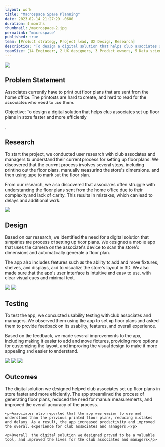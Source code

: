 ```yaml
---
layout: work
title: "Macrospace Space Planning"
date: 2023-02-14 21:27:29 -0600
duration: 4 months
thumbnail: /macrospace-2.jpg
permalink: "macrospace"
published: true
team: [Product strategy, Project lead, UX Design, Research]
description: "To design a digital solution that helps club associates set up floor plans in store faster and more efficiently."
teamSize: [14 Engineers, 2 UX designers, 3 Product owners, 5 Data scientists]
---
```


![](./portfolio/portfolio/macrospace/macrospace-2.jpg)

<div class="grid-6 grid-1-mobile">
  <div>
    <h2>Problem Statement</h2>
    <p>Associates currently have to print out floor plans that are sent from the home office. The printouts are hard to create, and hard to read for the associates who need to use them.</p>
    <p>Objective: To design a digital solution that helps club associates set up floor plans in store faster and more efficiently</p>.
  </div>
  <div>
    <h2>Research</h2>
    <p>To start the project, we conducted user research with club associates and managers to understand their current process for setting up floor plans. We discovered that the current process involves several steps, including printing out the floor plans, manually measuring the store's dimensions, and then using tape to mark out the floor plan.</p>
    <p>From our research, we also discovered that associates often struggle with understanding the floor plans sent from the home office due to their complexity and lack of clarity. This results in mistakes, which can lead to delays and additional work.</p>
  </div>
</div>

![](./portfolio/portfolio/macrospace/macrospace-1.jpg)

<div class="grid-6 grid-1-mobile">
  <h2>Design</h2>
  <div>
    <p>Based on our research, we identified the need for a digital solution that simplifies the process of setting up floor plans. We designed a mobile app that uses the camera on the associate's device to scan the store's dimensions and automatically generate a floor plan.</p>
    <p>The app also includes features such as the ability to add and move fixtures, shelves, and displays, and to visualize the store's layout in 3D. We also made sure that the app's user interface is intuitive and easy to use, with clear visual cues and minimal text.</p>
  </div>
</div>

![](./portfolio/portfolio/macrospace/macrospace-3.jpg)
![](./portfolio/portfolio/macrospace/macrospace-4.jpg)

<div class="grid-6 grid-1-mobile">
  <h2>Testing</h2>
  <div>
    <p>To test the app, we conducted usability testing with club associates and managers. We observed them using the app to set up floor plans and asked them to provide feedback on its usability, features, and overall experience.
    </p>
    <p>Based on the feedback, we made several improvements to the app, including making it easier to add and move fixtures, providing more options for customizing the layout, and improving the visual design to make it more appealing and easier to understand.</p>
  </div>
</div>

![](./portfolio/portfolio/macrospace/macrospace-5.jpg)
![](./portfolio/portfolio/macrospace/macrospace-6.jpg)
![](./portfolio/portfolio/macrospace/macrospace-7.jpg)

<div class="grid-6 grid-1-mobile">
  <h2>Outcomes</h2>
  <div>
    <p>The digital solution we designed helped club associates set up floor plans in store faster and more efficiently. The app streamlined the process of generating floor plans, reduced the need for manual measurements, and improved the overall accuracy of the process.</p>

    <p>Associates also reported that the app was easier to use and understand than the previous printed floor plans, reducing mistakes and delays. As a result, the app increased productivity and improved the overall experience for club associates and managers.</p>

    <p>Overall, the digital solution we designed proved to be a valuable tool, and improved the lives for the club associates and managers</p>

  </div>
</div>
